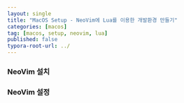 ```yaml
---
layout: single
title: "MacOS Setup - NeoVim에 Lua를 이용한 개발환경 만들기"
categories: [macos]
tag: [macos, setup, neovim, lua]
published: false
typora-root-url: ../
---
```


### NeoVim 설치

### NeoVim 설정
